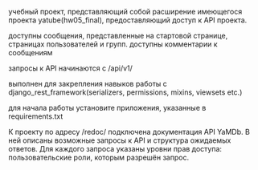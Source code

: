 учебный проект, представляющий собой расширение имеющегося проекта yatube(hw05_final), предоставляющий доступ к API проекта.

доступны сообщения, представленные на стартовой странице, страницах пользователей и групп. доступны комментарии к сообщениям

запросы к API начинаются с /api/v1/

выполнен для закрепления навыков работы с django_rest_framework(serializers, permissions, mixins, viewsets etc.)

для начала работы установите приложения, указанные в requirements.txt

К проекту по адресу /redoc/ подключена документация API YaMDb. В ней описаны возможные запросы к API и структура
ожидаемых ответов. Для каждого запроса указаны уровни прав доступа: пользовательские роли, которым разрешён запрос.

